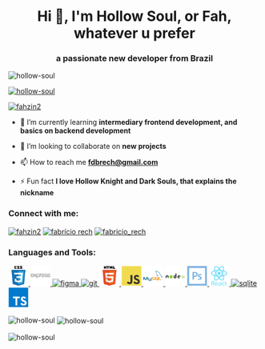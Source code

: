 <h1 align="center">Hi 👋, I'm Hollow Soul, or Fah, whatever u prefer</h1>
<h3 align="center">a passionate new developer from Brazil</h3>

<p align="left"> <img src="https://komarev.com/ghpvc/?username=hollow-soul&label=Profile%20views&color=0e75b6&style=flat" alt="hollow-soul" /> </p>

<p align="left"> <a href="https://github.com/ryo-ma/github-profile-trophy"><img src="https://github-profile-trophy.vercel.app/?username=hollow-soul" alt="hollow-soul" /></a> </p>

<p align="left"> <a href="https://twitter.com/fahzin2" target="blank"><img src="https://img.shields.io/twitter/follow/fahzin2?logo=twitter&style=for-the-badge" alt="fahzin2" /></a> </p>

- 🌱 I’m currently learning **intermediary frontend development, and basics on backend development**

- 👯 I’m looking to collaborate on **new projects**

- 📫 How to reach me **fdbrech@gmail.com**

- ⚡ Fun fact **I love Hollow Knight and Dark Souls, that explains the nickname**

<h3 align="left">Connect with me:</h3>
<p align="left">
<a href="https://twitter.com/fahzin2" target="blank"><img align="center" src="https://raw.githubusercontent.com/rahuldkjain/github-profile-readme-generator/master/src/images/icons/Social/twitter.svg" alt="fahzin2" height="30" width="40" /></a>
<a href="https://linkedin.com/in/fabrício rech" target="blank"><img align="center" src="https://raw.githubusercontent.com/rahuldkjain/github-profile-readme-generator/master/src/images/icons/Social/linked-in-alt.svg" alt="fabrício rech" height="30" width="40" /></a>
<a href="https://instagram.com/fabricio_rech" target="blank"><img align="center" src="https://raw.githubusercontent.com/rahuldkjain/github-profile-readme-generator/master/src/images/icons/Social/instagram.svg" alt="fabricio_rech" height="30" width="40" /></a>
</p>

<h3 align="left">Languages and Tools:</h3>
<p align="left"> <a href="https://www.w3schools.com/css/" target="_blank"> <img src="https://raw.githubusercontent.com/devicons/devicon/master/icons/css3/css3-original-wordmark.svg" alt="css3" width="40" height="40"/> </a> <a href="https://expressjs.com" target="_blank"> <img src="https://raw.githubusercontent.com/devicons/devicon/master/icons/express/express-original-wordmark.svg" alt="express" width="40" height="40"/> </a> <a href="https://www.figma.com/" target="_blank"> <img src="https://www.vectorlogo.zone/logos/figma/figma-icon.svg" alt="figma" width="40" height="40"/> </a> <a href="https://git-scm.com/" target="_blank"> <img src="https://www.vectorlogo.zone/logos/git-scm/git-scm-icon.svg" alt="git" width="40" height="40"/> </a> <a href="https://www.w3.org/html/" target="_blank"> <img src="https://raw.githubusercontent.com/devicons/devicon/master/icons/html5/html5-original-wordmark.svg" alt="html5" width="40" height="40"/> </a> <a href="https://developer.mozilla.org/en-US/docs/Web/JavaScript" target="_blank"> <img src="https://raw.githubusercontent.com/devicons/devicon/master/icons/javascript/javascript-original.svg" alt="javascript" width="40" height="40"/> </a> <a href="https://www.mysql.com/" target="_blank"> <img src="https://raw.githubusercontent.com/devicons/devicon/master/icons/mysql/mysql-original-wordmark.svg" alt="mysql" width="40" height="40"/> </a> <a href="https://nodejs.org" target="_blank"> <img src="https://raw.githubusercontent.com/devicons/devicon/master/icons/nodejs/nodejs-original-wordmark.svg" alt="nodejs" width="40" height="40"/> </a> <a href="https://www.photoshop.com/en" target="_blank"> <img src="https://raw.githubusercontent.com/devicons/devicon/master/icons/photoshop/photoshop-line.svg" alt="photoshop" width="40" height="40"/> </a> <a href="https://reactjs.org/" target="_blank"> <img src="https://raw.githubusercontent.com/devicons/devicon/master/icons/react/react-original-wordmark.svg" alt="react" width="40" height="40"/> </a> <a href="https://www.sqlite.org/" target="_blank"> <img src="https://www.vectorlogo.zone/logos/sqlite/sqlite-icon.svg" alt="sqlite" width="40" height="40"/> </a> <a href="https://www.typescriptlang.org/" target="_blank"> <img src="https://raw.githubusercontent.com/devicons/devicon/master/icons/typescript/typescript-original.svg" alt="typescript" width="40" height="40"/> </a> </p>

<p><img align="left" src="https://github-readme-stats.vercel.app/api/top-langs?username=hollow-soul&show_icons=true&locale=en&layout=compact" alt="hollow-soul" /></p>

<p>&nbsp;<img align="center" src="https://github-readme-stats.vercel.app/api?username=hollow-soul&show_icons=true&locale=en" alt="hollow-soul" /></p>

<p><img align="center" src="https://github-readme-streak-stats.herokuapp.com/?user=hollow-soul&" alt="hollow-soul" /></p>
